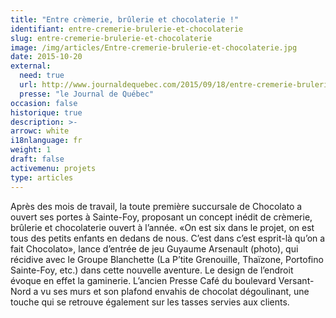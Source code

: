 ```yaml
---
title: "Entre crèmerie, brûlerie et chocolaterie !"
identifiant: entre-cremerie-brulerie-et-chocolaterie
slug: entre-cremerie-brulerie-et-chocolaterie
image: /img/articles/Entre-cremerie-brulerie-et-chocolaterie.jpg
date: 2015-10-20
external:
  need: true
  url: http://www.journaldequebec.com/2015/09/18/entre-cremerie-brulerie-et-chocolaterie
  presse: "le Journal de Québec"
occasion: false
historique: true
description: >-
arrowc: white
i18nlanguage: fr
weight: 1
draft: false
activemenu: projets
type: articles
---
```

Après des mois de travail, la toute première succursale de Chocolato a ouvert ses portes à Sainte-Foy, proposant un concept inédit de crèmerie, brûlerie et chocolaterie ouvert à l’année.
«On est six dans le projet, on est tous des petits enfants en dedans de nous. C’est dans c’est esprit-là qu’on a fait Chocolato», lance d’entrée de jeu Guyaume Arsenault (photo), qui récidive avec le Groupe Blanchette (La P’tite Grenouille, Thaïzone, Portofino Sainte-Foy, etc.) dans cette nouvelle aventure. Le design de l’endroit évoque en effet la gaminerie. L’ancien Presse Café du boulevard Versant-Nord a vu ses murs et son plafond envahis de chocolat dégoulinant, une touche qui se retrouve également sur les tasses servies aux clients.

